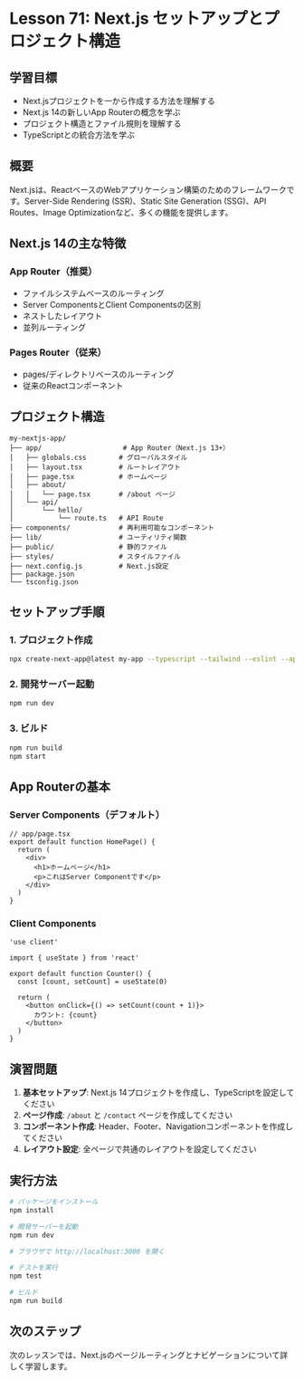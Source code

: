 # Lesson 71: Next.js セットアップとプロジェクト構造

## 学習目標
- Next.jsプロジェクトを一から作成する方法を理解する
- Next.js 14の新しいApp Routerの概念を学ぶ
- プロジェクト構造とファイル規則を理解する
- TypeScriptとの統合方法を学ぶ

## 概要

Next.jsは、ReactベースのWebアプリケーション構築のためのフレームワークです。Server-Side Rendering (SSR)、Static Site Generation (SSG)、API Routes、Image Optimizationなど、多くの機能を提供します。

## Next.js 14の主な特徴

### App Router（推奨）
- ファイルシステムベースのルーティング
- Server ComponentsとClient Componentsの区別
- ネストしたレイアウト
- 並列ルーティング

### Pages Router（従来）
- pages/ディレクトリベースのルーティング
- 従来のReactコンポーネント

## プロジェクト構造

```
my-nextjs-app/
├── app/                    # App Router（Next.js 13+）
│   ├── globals.css        # グローバルスタイル
│   ├── layout.tsx         # ルートレイアウト
│   ├── page.tsx           # ホームページ
│   ├── about/
│   │   └── page.tsx       # /about ページ
│   └── api/
│       └── hello/
│           └── route.ts   # API Route
├── components/            # 再利用可能なコンポーネント
├── lib/                   # ユーティリティ関数
├── public/                # 静的ファイル
├── styles/                # スタイルファイル
├── next.config.js         # Next.js設定
├── package.json
└── tsconfig.json
```

## セットアップ手順

### 1. プロジェクト作成
```bash
npx create-next-app@latest my-app --typescript --tailwind --eslint --app
```

### 2. 開発サーバー起動
```bash
npm run dev
```

### 3. ビルド
```bash
npm run build
npm start
```

## App Routerの基本

### Server Components（デフォルト）
```tsx
// app/page.tsx
export default function HomePage() {
  return (
    <div>
      <h1>ホームページ</h1>
      <p>これはServer Componentです</p>
    </div>
  )
}
```

### Client Components
```tsx
'use client'

import { useState } from 'react'

export default function Counter() {
  const [count, setCount] = useState(0)
  
  return (
    <button onClick={() => setCount(count + 1)}>
      カウント: {count}
    </button>
  )
}
```

## 演習問題

1. **基本セットアップ**: Next.js 14プロジェクトを作成し、TypeScriptを設定してください
2. **ページ作成**: `/about` と `/contact` ページを作成してください
3. **コンポーネント作成**: Header、Footer、Navigationコンポーネントを作成してください
4. **レイアウト設定**: 全ページで共通のレイアウトを設定してください

## 実行方法

```bash
# パッケージをインストール
npm install

# 開発サーバーを起動
npm run dev

# ブラウザで http://localhost:3000 を開く

# テストを実行
npm test

# ビルド
npm run build
```

## 次のステップ

次のレッスンでは、Next.jsのページルーティングとナビゲーションについて詳しく学習します。